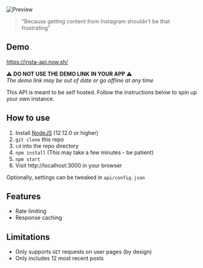 ![Preview](https://i.imgur.com/IZYwWyW.png)
> "Because getting content from Instagram shouldn't be that frustrating"

## Demo
https://insta-api.now.sh/

⚠️ **DO NOT USE THE DEMO LINK IN YOUR APP** ⚠️  
*The demo link may be out of date or go offline at any time*

This API is meant to be self hosted. Follow the instructions below to spin up your own instance.

## How to use

1. Install [NodeJS](https://nodejs.org/) (12.12.0 or higher)
2. `git clone` this repo
3. `cd` into the repo directory
4. `npm install` (This may take a few minutes - be patient)
5. `npm start`
6. Visit http://localhost:3000 in your browser

Optionally, settings can be tweaked in `api/config.json`

## Features
* Rate limiting
* Response caching

## Limitations

* Only supports `GET` requests on user pages (by design)
* Only includes 12 most recent posts
